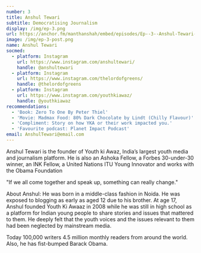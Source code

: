 ```yaml
---
number: 3
title: Anshul Tewari
subtitle: Democratising Journalism
display: /img/ep-3.png
url: https://anchor.fm/manthanshah/embed/episodes/Ep--3--Anshul-Tewari-Democratising-Journalism-efl6cc/a-a2gkpio
image: /img/ep-3-post.png
name: Anshul Tewari
socmed:
  - platform: Instagram
    url: https://www.instagram.com/anshultewari/
    handle: @anshultewari
  - platform: Instagram
    url: https://www.instagram.com/thelordofgreens/
    handle: @thelordofgreens
  - platform: Instagram
    url: https://www.instagram.com/youthkiawaz/
    handle: @youthkiawaz
recommendations:
  - 'Book: Zero To One By Peter Thiel'
  - 'Movie: Madmax Food: 80% Dark Chocolate by Lindt (Chilly Flavour)'
  - 'Compliment: Story on how YKA or their work impacted you.'
  - 'Favourite podcast: Planet Impact Podcast'
email: AnshulTewari@email.com
---
```


<!--StartFragment-->

Anshul Tewari is the founder of Youth ki Awaz, India’s largest youth media and journalism platform. He is also an Ashoka Fellow, a Forbes 30-under-30 winner, an INK Fellow, a United Nations ITU Young Innovator and works with the Obama Foundation

"If we all come together and speak up, something can really change."

About Anshul: He was born in a middle-class fashion in Noida. He was exposed to blogging as early as aged 12 due to his brother. At age 17, Anshul founded Youth Ki Awaaz in 2008 while he was still in high school as a platform for Indian young people to share stories and issues that mattered to them. He deeply felt that the youth voices and the issues relevant to them had been neglected by mainstream media.

Today 100,000 writers 4.5 million monthly readers from around the world. Also, he has fist-bumped Barack Obama.

<!--EndFragment-->
